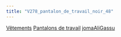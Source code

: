 ```yaml
---
title: "V278_pantalon_de_travail_noir_48"
---
```


[Vêtements](notes/equipements/L_Vetements.md) [Pantalons de travail](notes/equipements/vetements/V_PantalonsDeTravail.md) [jomaAliGassu](notes/equipements/vetements/jomaAliGassu.md)